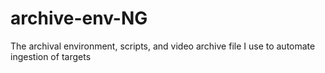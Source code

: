 # archive-env-NG
The archival environment, scripts, and video archive file I use to automate ingestion of targets
